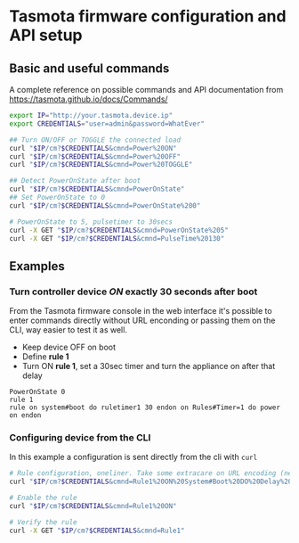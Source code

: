 # Tasmota firmware configuration and API setup

## Basic and useful commands
A complete reference on possible commands and API documentation from
https://tasmota.github.io/docs/Commands/
```sh
export IP="http://your.tasmota.device.ip"
export CREDENTIALS="user=admin&password=WhatEver"

## Turn ON/OFF or TOGGLE the connected load
curl "$IP/cm?$CREDENTIALS&cmnd=Power%20ON"
curl "$IP/cm?$CREDENTIALS&cmnd=Power%20OFF"
curl "$IP/cm?$CREDENTIALS&cmnd=Power%20TOGGLE"

## Detect PowerOnState after boot
curl "$IP/cm?$CREDENTIALS&cmnd=PowerOnState"
## Set PowerOnState to 0
curl "$IP/cm?$CREDENTIALS&cmnd=PowerOnState%200"

# PowerOnState to 5, pulsetimer to 30secs
curl -X GET "$IP/cm?$CREDENTIALS&cmnd=PowerOnState%205"
curl -X GET "$IP/cm?$CREDENTIALS&cmnd=PulseTime%20130"
```

## Examples
### Turn controller device **_ON_** exactly 30 seconds after boot
From the Tasmota firmware console in the web interface it's possible to enter commands
directly without URL enconding or passing them on the CLI, way easier to test it as well.  
- Keep device OFF on boot
- Define **rule 1**
- Turn ON **rule 1**, set a 30sec timer and turn the appliance on after that delay
```
PowerOnState 0
rule 1
rule on system#boot do ruletimer1 30 endon on Rules#Timer=1 do power on endon
```

### Configuring device from the CLI
In this example a configuration is sent directly from the cli with `curl`
```sh
# Rule configuration, oneliner. Take some extracare on URL encoding (needed)
curl "$IP/cm?$CREDENTIALS&cmnd=Rule1%20ON%20System#Boot%20DO%20Delay%20300%20ENDON%20ON%20Rules%23Timer%201%20DO%20Power%20On%20ENDON"

# Enable the rule
curl "$IP/cm?$CREDENTIALS&cmnd=Rule1%20ON"

# Verify the rule
curl -X GET "$IP/cm?$CREDENTIALS&cmnd=Rule1"
```
